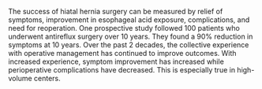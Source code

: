 The success of hiatal hernia surgery can be measured by relief of symptoms, improvement in esophageal acid exposure, complications, and need for reoperation. One prospective study followed 100 patients who underwent antireflux surgery over 10 years. They found a 90% reduction in symptoms at 10 years. Over the past 2 decades, the collective experience with operative management has continued to improve outcomes. With increased experience, symptom improvement has increased while perioperative complications have decreased. This is especially true in high-volume centers.